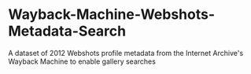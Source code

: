# Wayback-Machine-Webshots-Metadata-Search
A dataset of 2012 Webshots profile metadata from the Internet Archive's Wayback Machine to enable gallery searches
